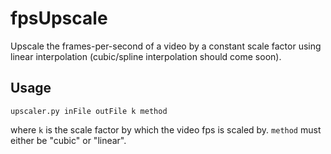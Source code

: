 # fpsUpscale
Upscale the frames-per-second of a video by a constant scale factor using linear interpolation (cubic/spline interpolation should come soon).

## Usage
```
upscaler.py inFile outFile k method
```
where `k` is the scale factor by which the video fps is scaled by. `method` must either be "cubic" or "linear".
